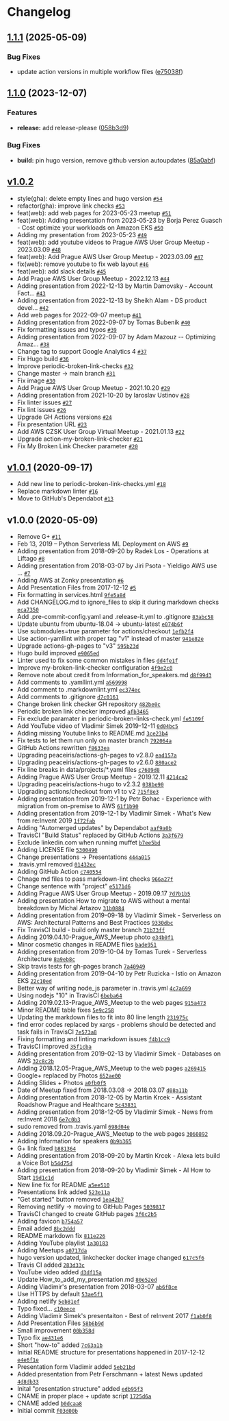 # Changelog

## [1.1.1](https://github.com/awsugcz/awsug.cz/compare/v1.1.0...v1.1.1) (2025-05-09)


### Bug Fixes

* update action versions in multiple workflow files ([e75038f](https://github.com/awsugcz/awsug.cz/commit/e75038fee429a4818f95df74b9a3dfb92acc76e9))

## [1.1.0](https://github.com/awsugcz/awsug.cz/compare/v1.0.2...v1.1.0) (2023-12-07)


### Features

* **release:** add release-please ([058b3d9](https://github.com/awsugcz/awsug.cz/commit/058b3d9daaef8b175303e628de58a6660edf554a))


### Bug Fixes

* **build:** pin hugo version, remove github version autoupdates ([85a0abf](https://github.com/awsugcz/awsug.cz/commit/85a0abfda0f1760b59cbb1fa8a88012ed9cf8a2a))

## [v1.0.2](https://github.com/awsugcz/awsug.cz/compare/v1.0.1...v1.0.2)

- style(gha): delete empty lines and hugo version [`#54`](https://github.com/awsugcz/awsug.cz/pull/54)
- refactor(gha): improve link checks [`#53`](https://github.com/awsugcz/awsug.cz/pull/53)
- feat(web): add web pages for 2023-05-23 meetup [`#51`](https://github.com/awsugcz/awsug.cz/pull/51)
- feat(web): Adding presentation from 2023-05-23 by Borja Perez Guasch - Cost optimize your workloads on Amazon EKS [`#50`](https://github.com/awsugcz/awsug.cz/pull/50)
- Adding my presentation from 2023-05-23 [`#49`](https://github.com/awsugcz/awsug.cz/pull/49)
- feat(web): add youtube videos to Prague AWS User Group Meetup - 2023.03.09 [`#48`](https://github.com/awsugcz/awsug.cz/pull/48)
- feat(web): Add Prague AWS User Group Meetup - 2023.03.09 [`#47`](https://github.com/awsugcz/awsug.cz/pull/47)
- fix(web): remove youtube to fix web layout [`#46`](https://github.com/awsugcz/awsug.cz/pull/46)
- feat(web): add slack details [`#45`](https://github.com/awsugcz/awsug.cz/pull/45)
- Add Prague AWS User Group Meetup - 2022.12.13 [`#44`](https://github.com/awsugcz/awsug.cz/pull/44)
- Adding presentation from 2022-12-13 by Martin Damovsky - Account Fact… [`#43`](https://github.com/awsugcz/awsug.cz/pull/43)
- Adding presentation from 2022-12-13 by Sheikh Alam - DS product devel… [`#42`](https://github.com/awsugcz/awsug.cz/pull/42)
- Add web pages for 2022-09-07 meetup [`#41`](https://github.com/awsugcz/awsug.cz/pull/41)
- Adding presentation from 2022-09-07 by Tomas Bubenik [`#40`](https://github.com/awsugcz/awsug.cz/pull/40)
- Fix formatting issues and typos [`#39`](https://github.com/awsugcz/awsug.cz/pull/39)
- Adding presentation from 2022-09-07 by Adam Mazouz -- Optimizing Amaz… [`#38`](https://github.com/awsugcz/awsug.cz/pull/38)
- Change tag to support Google Analytics 4 [`#37`](https://github.com/awsugcz/awsug.cz/pull/37)
- Fix Hugo build [`#36`](https://github.com/awsugcz/awsug.cz/pull/36)
- Improve periodic-broken-link-checks [`#32`](https://github.com/awsugcz/awsug.cz/pull/32)
- Change master -&gt; main branch [`#31`](https://github.com/awsugcz/awsug.cz/pull/31)
- Fix image [`#30`](https://github.com/awsugcz/awsug.cz/pull/30)
- Add Prague AWS User Group Meetup - 2021.10.20 [`#29`](https://github.com/awsugcz/awsug.cz/pull/29)
- Adding presentation from 2021-10-20 by Iaroslav Ustinov [`#28`](https://github.com/awsugcz/awsug.cz/pull/28)
- Fix linter issues [`#27`](https://github.com/awsugcz/awsug.cz/pull/27)
- Fix lint issues [`#26`](https://github.com/awsugcz/awsug.cz/pull/26)
- Upgrade GH Actions versions [`#24`](https://github.com/awsugcz/awsug.cz/pull/24)
- Fix presentation URL [`#23`](https://github.com/awsugcz/awsug.cz/pull/23)
- Add AWS CZSK User Group Virtual Meetup - 2021.01.13 [`#22`](https://github.com/awsugcz/awsug.cz/pull/22)
- Upgrade action-my-broken-link-checker [`#21`](https://github.com/awsugcz/awsug.cz/pull/21)
- Fix My Broken Link Checker parameter [`#20`](https://github.com/awsugcz/awsug.cz/pull/20)

## [v1.0.1](https://github.com/awsugcz/awsug.cz/compare/v1.0.0...v1.0.1) (2020-09-17)

- Add new line to periodic-broken-link-checks.yml [`#18`](https://github.com/awsugcz/awsug.cz/pull/18)
- Replace markdown linter [`#16`](https://github.com/awsugcz/awsug.cz/pull/16)
- Move to GitHub's Dependabot [`#13`](https://github.com/awsugcz/awsug.cz/pull/13)

## v1.0.0 (2020-05-09)

- Remove G+ [`#11`](https://github.com/awsugcz/awsug.cz/pull/11)
- Feb 13, 2019 – Python Serverless ML Deployment on AWS [`#9`](https://github.com/awsugcz/awsug.cz/pull/9)
- Adding presentation from 2018-09-20 by Radek Los - Operations at Liftago [`#8`](https://github.com/awsugcz/awsug.cz/pull/8)
- Adding presentation from 2018-03-07 by Jiri Psota - Yieldigo AWS use … [`#7`](https://github.com/awsugcz/awsug.cz/pull/7)
- Adding AWS at Zonky presentation [`#6`](https://github.com/awsugcz/awsug.cz/pull/6)
- Add Presentation Files from 2017-12-12 [`#5`](https://github.com/awsugcz/awsug.cz/pull/5)
- Fix formatting in services.html [`9fe5a8d`](https://github.com/awsugcz/awsug.cz/commit/9fe5a8d810f1e6058543f076d8dcce8ba6dd4d22)
- Add CHANGELOG.md to ignore_files to skip it during markdown checks [`eca7350`](https://github.com/awsugcz/awsug.cz/commit/eca7350ee2252571ca39e39a60ccb4d408abeeb4)
- Add .pre-commit-config.yaml and .release-it.yml to .gitignore [`83abc58`](https://github.com/awsugcz/awsug.cz/commit/83abc58457c40e6b784624644054b713752db4e4)
- Update ubuntu from ubuntu-18.04 -&gt; ubuntu-latest [`e074b6f`](https://github.com/awsugcz/awsug.cz/commit/e074b6f43cf25d0947547944a2f9c0bb1dbd67b7)
- Use submodules=true parameter for actions/checkout [`1efb2f4`](https://github.com/awsugcz/awsug.cz/commit/1efb2f4f37e66d0c92b77d403dd28460543f5cff)
- Use action-yamllint with proper tag "v1" instead of master [`941e82e`](https://github.com/awsugcz/awsug.cz/commit/941e82ea163ed69cc7e06c410ae686b9178636a0)
- Upgrade actions-gh-pages to "v3" [`595b23d`](https://github.com/awsugcz/awsug.cz/commit/595b23dae9fc52a1787f55890bfad554237c5a3f)
- Hugo build improved [`e9065ed`](https://github.com/awsugcz/awsug.cz/commit/e9065edbce99c418ef24d999cc31781e19924baa)
- Linter used to fix some common mistakes in files [`dd4fe1f`](https://github.com/awsugcz/awsug.cz/commit/dd4fe1fd83e06b04a33ef5eb14f2a90a83bb270b)
- Improve my-broken-link-checker configuration [`4f9e2c0`](https://github.com/awsugcz/awsug.cz/commit/4f9e2c08157a191824c25ca7eadc5648a1219996)
- Remove note about credit from Information_for_speakers.md [`d8f99d3`](https://github.com/awsugcz/awsug.cz/commit/d8f99d3a3c689a137e1e4afae4d888b48636e0e2)
- Add comments to .yamllint.yml [`a569998`](https://github.com/awsugcz/awsug.cz/commit/a5699981d4077523cf398cf69772ef89eb29a99c)
- Add comment to .markdownlint.yml [`ec374ec`](https://github.com/awsugcz/awsug.cz/commit/ec374ec98be4ff7865ac2ca9db95d0ea1e433800)
- Add comments to .gitignore [`d7c0161`](https://github.com/awsugcz/awsug.cz/commit/d7c0161c05800f68861364ec13c854d2fcb6c7b2)
- Change broken link checker GH repository [`482be0c`](https://github.com/awsugcz/awsug.cz/commit/482be0c8b3da6988e30ca220a1aaa1e79c83c434)
- Periodic broken link checker improved [`afb3465`](https://github.com/awsugcz/awsug.cz/commit/afb346534a705ee6654e82dab6e43eb988dac5bf)
- Fix exclude paramater in periodic-broken-links-check.yml [`fe5109f`](https://github.com/awsugcz/awsug.cz/commit/fe5109f2af0f368820b132535c0fcc005f1f5d87)
- Add YouTube video of Vladimir Simek 2019-12-11 [`0d04bc5`](https://github.com/awsugcz/awsug.cz/commit/0d04bc53ae08d1e921c685da2436895197b71223)
- Adding missing Youtube links to README.md [`3ce23b4`](https://github.com/awsugcz/awsug.cz/commit/3ce23b45dd60e6a8ab9c59eec88fed12afb1d5f0)
- Fix tests to let them run only on master branch [`792064a`](https://github.com/awsugcz/awsug.cz/commit/792064a990c22a84b22d283008982d9d8d3fb3e8)
- GitHub Actions rewritten [`f8633ea`](https://github.com/awsugcz/awsug.cz/commit/f8633eaf2056243e0e337f99377a26e80519fa90)
- Upgrading peaceiris/actions-gh-pages to v2.8.0 [`ead157a`](https://github.com/awsugcz/awsug.cz/commit/ead157a758f7e88157dfe813f986ccbc34d9cddf)
- Upgrading peaceiris/actions-gh-pages to v2.6.0 [`880ace2`](https://github.com/awsugcz/awsug.cz/commit/880ace22e71fa63ed6c5db7cf633892ea1c3d305)
- Fix line breaks in data/projects/*.yaml files [`c7689d8`](https://github.com/awsugcz/awsug.cz/commit/c7689d8c1db9ec003831aec0cfbbd499edf87d9e)
- Adding Prague AWS User Group Meetup - 2019.12.11 [`4214ca2`](https://github.com/awsugcz/awsug.cz/commit/4214ca208aa5a79b72eca594519db261a771fb5f)
- Upgrading peaceiris/actions-hugo to v2.3.2 [`038be90`](https://github.com/awsugcz/awsug.cz/commit/038be90af395ed4dd8aa788c4a4a2f20f977ebed)
- Upgrading actions/checkout from v1 to v2 [`715f8e3`](https://github.com/awsugcz/awsug.cz/commit/715f8e3733a236900d70b7bd03eb230477cc4f5a)
- Adding presentation from 2019-12-1 by Petr Bohac - Experience with migration from on-premise to AWS [`61f1b90`](https://github.com/awsugcz/awsug.cz/commit/61f1b904ac7805b096d06014dd0c1cfdc14ddef5)
- Adding presentation from 2019-12-1 by Vladimir Simek - What's New from re:Invent 2019 [`1f72fab`](https://github.com/awsugcz/awsug.cz/commit/1f72fabd6034818949fd810ba3c03288cd9b3a28)
- Adding "Automerged updates" by Dependabot [`aaf9a0b`](https://github.com/awsugcz/awsug.cz/commit/aaf9a0b9f89b9254679d5532082fef8ced9bb476)
- TravisCI "Build Status" replaced by GitHub Actions [`3a3f679`](https://github.com/awsugcz/awsug.cz/commit/3a3f679dab420a31967e27759c97883d5f903340)
- Exclude linkedin.com when running muffet [`b7ee5bd`](https://github.com/awsugcz/awsug.cz/commit/b7ee5bd454fbb194de0fb66f20cd05eab5ad33a9)
- Adding LICENSE file [`5300490`](https://github.com/awsugcz/awsug.cz/commit/5300490b0054a00e4a7f13513185f37ad37bf414)
- Change presentations -&gt; Presentations [`444a015`](https://github.com/awsugcz/awsug.cz/commit/444a0155196747f2760cb47f29cb71255337fdac)
- .travis.yml removed [`01432ec`](https://github.com/awsugcz/awsug.cz/commit/01432ec56031c109db09aab1fa5b3bf9ac97d8df)
- Adding GitHub Action [`c740554`](https://github.com/awsugcz/awsug.cz/commit/c740554dea0bd53aa436e3c2d0a110b1170bab18)
- Chnage md files to pass markdown-lint checks [`966a27f`](https://github.com/awsugcz/awsug.cz/commit/966a27ff90cff27ea269159baacbf0b77ba9695f)
- Change sentence with "project" [`e5171d6`](https://github.com/awsugcz/awsug.cz/commit/e5171d6b45dc9885bfb2d7b840dba5689c0a8e65)
- Adding Prague AWS User Group Meetup - 2019.09.17 [`7d7b1b5`](https://github.com/awsugcz/awsug.cz/commit/7d7b1b5b486d0d9699b638c479d01c37dae7cef7)
- Adding presentation How to migrate to AWS without a mental breakdown by Michal Artazov [`31b0884`](https://github.com/awsugcz/awsug.cz/commit/31b08845c453e4b9bcd7cde9ce000f233dae0921)
- Adding presentation from 2019-09-18 by Vladimir Simek - Serverless on AWS: Architectural Patterns and Best Practices [`9330dbc`](https://github.com/awsugcz/awsug.cz/commit/9330dbc58621ee53f5c8407968453e201d2ce24a)
- Fix TravisCI build - build only master branch [`71b73ff`](https://github.com/awsugcz/awsug.cz/commit/71b73ffd80def6def75a4bdeac3d36aebf78b86c)
- Adding 2019.04.10-Prague_AWS_Meetup photo [`e34b0f1`](https://github.com/awsugcz/awsug.cz/commit/e34b0f1d926e0ba82d6f687ebe70e04c6747bb02)
- Minor cosmetic changes in README files [`bade951`](https://github.com/awsugcz/awsug.cz/commit/bade9513bb4978cdbd3dd3450802340e14d59d24)
- Adding presentation from 2019-10-04 by Tomas Turek - Serverless Architecture [`8a9eb8c`](https://github.com/awsugcz/awsug.cz/commit/8a9eb8cfa76c4589305fb768c4b5674f0dff2d3b)
- Skip travis tests for gh-pages branch [`7a40949`](https://github.com/awsugcz/awsug.cz/commit/7a40949d5d7eaece8266c39b82916db6a39d40d7)
- Adding presentation from 2019-04-10 by Petr Ruzicka - Istio on Amazon EKS [`22c10ed`](https://github.com/awsugcz/awsug.cz/commit/22c10ed2d506f79497cdb02f7a891ae208266425)
- Better way of writing node_js parameter in .travis.yml [`4c7a699`](https://github.com/awsugcz/awsug.cz/commit/4c7a699c1e3df9d33c9f4322b3410f09c66f951b)
- Using nodejs "10" in TravisCI [`6beba64`](https://github.com/awsugcz/awsug.cz/commit/6beba64a482845ddb489938b452cdb290b8e3531)
- Adding 2019.02.13-Prague_AWS_Meetup to the web pages [`915a473`](https://github.com/awsugcz/awsug.cz/commit/915a473e1218046a78797524dad744b4d6d05805)
- Minor README table fixes [`5e9c258`](https://github.com/awsugcz/awsug.cz/commit/5e9c2582505181856f41d4c88492e451300685b3)
- Updating the markdown files to fit into 80 line length [`231975c`](https://github.com/awsugcz/awsug.cz/commit/231975c9a42f6ab36c6dbd3337cf635ae219122e)
- find error codes replaced by xargs - problems should be detected and task fails in TravisCI [`7e573a8`](https://github.com/awsugcz/awsug.cz/commit/7e573a8d5c462f6c026387ab1b519c241c55860f)
- Fixing formatting and linting markdown issues [`f4b1cc9`](https://github.com/awsugcz/awsug.cz/commit/f4b1cc9e88e3bdcd52c0205b43fac8c4ed7a9e95)
- TravisCI improved [`35f1cba`](https://github.com/awsugcz/awsug.cz/commit/35f1cba419b3b75256ed2ad9b57cbcb1f7180109)
- Adding presentation from 2019-02-13 by Vladimir Simek - Databases on AWS [`32c8c2b`](https://github.com/awsugcz/awsug.cz/commit/32c8c2b985481ae63347fed97389b9e10b3b9c92)
- Adding 2018.12.05-Prague_AWS_Meetup to the web pages [`a269415`](https://github.com/awsugcz/awsug.cz/commit/a269415dd3f75e39fed087a906780ece41307163)
- Google+ replaced by Photos [`652ae00`](https://github.com/awsugcz/awsug.cz/commit/652ae0043f0b26e6003abf7d34893125ae279a19)
- Adding Slides + Photos [`a0fb0f5`](https://github.com/awsugcz/awsug.cz/commit/a0fb0f50ce914090ba3a679e686ee869037e40cd)
- Date of Meetup fixed from 2018.03.08 -&gt; 2018.03.07 [`d08a11b`](https://github.com/awsugcz/awsug.cz/commit/d08a11b2be4c351f4e98231082e022800e326475)
- Adding presentation from 2018-12-05 by Martin Krcek - Assistant Roadshow Prague and Healthcare [`5c43831`](https://github.com/awsugcz/awsug.cz/commit/5c438310ec7e12398b5b299d03ba6d6ec2a0a78f)
- Adding presentation from 2018-12-05 by Vladimir Simek - News from re:Invent 2018 [`6e7c0b3`](https://github.com/awsugcz/awsug.cz/commit/6e7c0b3151f4e395929dfa70319aaa35a112b46d)
- sudo removed from .travis.yaml [`698d04e`](https://github.com/awsugcz/awsug.cz/commit/698d04ee46abd40ed7f88438a927498c81568345)
- Adding 2018.09.20-Prague_AWS_Meetup to the web pages [`3060892`](https://github.com/awsugcz/awsug.cz/commit/306089201753a0d76049c2314e7c95f07cae45de)
- Adding Information for speakers [`0b9b365`](https://github.com/awsugcz/awsug.cz/commit/0b9b36572826c899abce89f0b5cb5bfad6bb7573)
- G+ link fixed [`b881364`](https://github.com/awsugcz/awsug.cz/commit/b881364ab22828bda2738d40999d3f47d2a7b1c0)
- Adding presentation from 2018-09-20 by Martin Krcek - Alexa lets build a Voice Bot [`b54d75d`](https://github.com/awsugcz/awsug.cz/commit/b54d75d795049fd2510e7bce88466900829552b7)
- Adding presentation from 2018-09-20 by Vladimir Simek - AI How to Start [`19d1c1d`](https://github.com/awsugcz/awsug.cz/commit/19d1c1d44e5dcc3f4c1c6fc2d2706a165e17eed5)
- New line fix for README [`a5ee510`](https://github.com/awsugcz/awsug.cz/commit/a5ee5101bbd528976be4e4c6f89c9e032bd9a35d)
- Presentations link added [`523e11a`](https://github.com/awsugcz/awsug.cz/commit/523e11a10afdb867e46644a3a78b343ee2085409)
- "Get started" button removed [`1ea42b7`](https://github.com/awsugcz/awsug.cz/commit/1ea42b78161cca38419afe2a3112bfdc5b5afb12)
- Removing netlify -&gt; moving to GitHub Pages [`5039817`](https://github.com/awsugcz/awsug.cz/commit/50398173f8c6f69353cf21afddfe3c3f15ea4512)
- TravisCI changed to create GitHub pages [`3f6c2b5`](https://github.com/awsugcz/awsug.cz/commit/3f6c2b50345a1aef8613e42254b53a462e3f1c41)
- Adding favicon [`b754a57`](https://github.com/awsugcz/awsug.cz/commit/b754a579df51941b3c8c05575674e0474c1c7438)
- Email added [`8bc2ddd`](https://github.com/awsugcz/awsug.cz/commit/8bc2dddf87f3f67cb622ebf80d9e8ce53c9e67df)
- README markdown fix [`811e226`](https://github.com/awsugcz/awsug.cz/commit/811e22670cd345f6348cfb4dac410d17316fc2bc)
- Adding YouTube playlist [`1a30183`](https://github.com/awsugcz/awsug.cz/commit/1a30183aed56347f8a1525c1f6f1c3df0ca3530c)
- Adding Meetups [`a0717da`](https://github.com/awsugcz/awsug.cz/commit/a0717da37db12dd575e069c2cf75ebc9f3f4e7d9)
- hugo version updated, linkchecker docker image changed [`617c5f6`](https://github.com/awsugcz/awsug.cz/commit/617c5f6c9919e3948cd9aa506836b54aeff4954c)
- Travis CI added [`283d33c`](https://github.com/awsugcz/awsug.cz/commit/283d33cbef86a8ac2a60fb852d679a9b6590e3ac)
- YouTube video added [`d3df15a`](https://github.com/awsugcz/awsug.cz/commit/d3df15ac2d5b0f2fec1b435d38f99a4086ecbaa4)
- Update How_to_add_my_presentation.md [`80e52ed`](https://github.com/awsugcz/awsug.cz/commit/80e52edb3eff81338322a171ae48396796d318ef)
- Adding Vladimir's presentation from 2018-03-07 [`ab6f8ce`](https://github.com/awsugcz/awsug.cz/commit/ab6f8ce8b6cc46f9ba778593a34df49099b0d7d5)
- Use HTTPS by default [`53ae5f1`](https://github.com/awsugcz/awsug.cz/commit/53ae5f115ad2e6114bfd884f384e0e903cda7e1b)
- Adding netlify [`5eb81ef`](https://github.com/awsugcz/awsug.cz/commit/5eb81efa13b16bf6cb6074beef8931d198dc3477)
- Typo fixed... [`c10eece`](https://github.com/awsugcz/awsug.cz/commit/c10eecec111dc6a3482444c51c34a4c245f665c9)
- Adding Vladimir Simek's presentaiton - Best of reInvent 2017 [`f1ab0f8`](https://github.com/awsugcz/awsug.cz/commit/f1ab0f8c9d49d8fc04a18003618053cdf959a86c)
- Add Presentation Files [`58b6b9d`](https://github.com/awsugcz/awsug.cz/commit/58b6b9d7513aeb473b4b093916599db338bfdbb1)
- Small improvement [`00b358d`](https://github.com/awsugcz/awsug.cz/commit/00b358d64b94b5f4436d785e1234e4e7351fc37f)
- Typo fix [`ae431e6`](https://github.com/awsugcz/awsug.cz/commit/ae431e6ced79b1ef5f13882631bbd4408131e5a6)
- Short "how-to" added [`7c63a1b`](https://github.com/awsugcz/awsug.cz/commit/7c63a1bca60a29622ba534cb6e9cb3a53b7a58d6)
- Initial README structure for presentations happened in 2017-12-12 [`e4e6f1e`](https://github.com/awsugcz/awsug.cz/commit/e4e6f1e72e40c846f50c7995b81cb7c62cc6aed3)
- Presentation form Vladimir added [`5eb21bd`](https://github.com/awsugcz/awsug.cz/commit/5eb21bda116734df7e1c8468eda317135935f452)
- Added presentation from Petr Ferschmann + latest News updated [`4d8db33`](https://github.com/awsugcz/awsug.cz/commit/4d8db33d20f7ac91845cc1c60107c25c9a2bce93)
- Inital "presentation structure" added [`edb95f3`](https://github.com/awsugcz/awsug.cz/commit/edb95f3fe9ada308254ccd6fb8011f2f05cc7367)
- CNAME in proper place + update script [`1725d6a`](https://github.com/awsugcz/awsug.cz/commit/1725d6a86155426dad1cb8ae276306554970054f)
- CNAME added [`b0dcaa8`](https://github.com/awsugcz/awsug.cz/commit/b0dcaa8ca8b92cc95fadeff96e9c28e9bf51439f)
- Initial commit [`f03d00b`](https://github.com/awsugcz/awsug.cz/commit/f03d00bd2e8245b4c58743dfda69eed6fdcec1a7)
